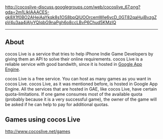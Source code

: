 http://cocoslive-discuss.googlegroups.com/web/cocoslive_67.png?gda=2m1LlkIAAACES-gk8X1f0BO2AHeiAaYkqk8s1OS8bpQlUOOrcemWle6vcD_0GT82qaHujBvzgZpV4u3aa4iAIyYQIqbG9naPgh6o8ccLBvP6Chud5KMzIQ


---

## About ##

cocos Live is a service that tries to help iPhone Indie Game Developers by giving them an API to solve their online requirements. cocos Live is a reliable service with good bandwith, since it is hosted in [Google App Engine](http://code.google.com/appengine/).

cocos Live is a free service. You can host as many games as you want in cocos Live. cocos Live, as it was mentioned before, is hosted in Google App Engine. All the services that are hosted in GAE, like cocos Live, have certain quota-limitations. If one game consumes most of the available quota (probably because it is a very successful game), the owner of the game will be asked if he can help to pay for additional quotas.


## Games using cocos Live ##

http://www.cocoslive.net/games